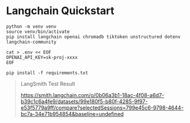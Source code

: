 # Langchain Quickstart

```shell
python -m venv venv
source venv/bin/activate 
pip install langchain openai chromadb tiktoken unstructured dotenv langchain-community

cat > .env << EOF
OPENAI_API_KEY=sk-proj-xxxx
EOF

pip install -f requirements.txt
```

>LangSmith Test Result
>
><https://smith.langchain.com/o/0b06a3b1-18ac-4f08-a6d7-b39c1c6a4fe9/datasets/99e180f5-b80f-4285-9f97-e53f5779a9ff/compare?selectedSessions=799e45c6-9798-4644-bc7a-34e71b954854&baseline=undefined>

